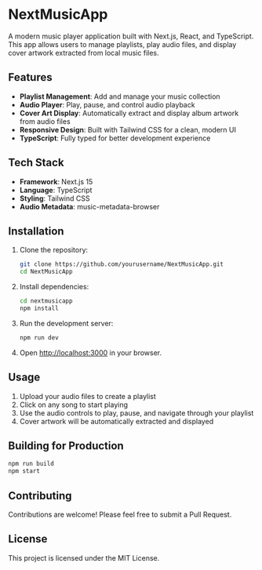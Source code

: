 # NextMusicApp

A modern music player application built with Next.js, React, and TypeScript. This app allows users to manage playlists, play audio files, and display cover artwork extracted from local music files.

## Features

- **Playlist Management**: Add and manage your music collection
- **Audio Player**: Play, pause, and control audio playback
- **Cover Art Display**: Automatically extract and display album artwork from audio files
- **Responsive Design**: Built with Tailwind CSS for a clean, modern UI
- **TypeScript**: Fully typed for better development experience

## Tech Stack

- **Framework**: Next.js 15
- **Language**: TypeScript
- **Styling**: Tailwind CSS
- **Audio Metadata**: music-metadata-browser

## Installation

1. Clone the repository:
   ```bash
   git clone https://github.com/yourusername/NextMusicApp.git
   cd NextMusicApp
   ```

2. Install dependencies:
   ```bash
   cd nextmusicapp
   npm install
   ```

3. Run the development server:
   ```bash
   npm run dev
   ```

4. Open [http://localhost:3000](http://localhost:3000) in your browser.

## Usage

1. Upload your audio files to create a playlist
2. Click on any song to start playing
3. Use the audio controls to play, pause, and navigate through your playlist
4. Cover artwork will be automatically extracted and displayed

## Building for Production

```bash
npm run build
npm start
```

## Contributing

Contributions are welcome! Please feel free to submit a Pull Request.

## License

This project is licensed under the MIT License.
